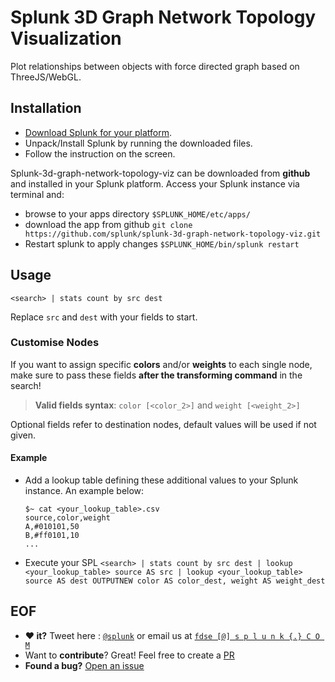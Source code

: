# Splunk 3D Graph Network Topology Visualization

Plot relationships between objects with force directed graph based on ThreeJS/WebGL.

## Installation

- [Download Splunk for your platform](http://www.splunk.com/download?r=productOverview).
- Unpack/Install Splunk by running the downloaded files.
- Follow the instruction on the screen.

Splunk-3d-graph-network-topology-viz can be downloaded from **github** and installed in your Splunk platform. Access your Splunk instance via terminal and:
- browse to your apps directory `$SPLUNK_HOME/etc/apps/`
- download the app from github `git clone  https://github.com/splunk/splunk-3d-graph-network-topology-viz.git`
- Restart splunk to apply changes `$SPLUNK_HOME/bin/splunk restart`

## Usage
`<search> | stats count by src dest`

Replace `src` and `dest` with your fields to start.

### Customise Nodes
If you want to assign specific **colors** and/or **weights** to each single node, make sure to pass these fields **after the transforming command** in the search!

> **Valid fields syntax**: `color [<color_2>]` and `weight [<weight_2>]`

Optional fields refer to destination nodes, default values will be used if not given.

#### Example
* Add a lookup table defining these additional values to your Splunk instance. An example below:

    ```
    $~ cat <your_lookup_table>.csv
    source,color,weight
    A,#010101,50
    B,#ff0101,10
    ...
    ```

* Execute your SPL
    `<search> | stats count by src dest | lookup <your_lookup_table> source AS src | lookup <your_lookup_table> source AS dest OUTPUTNEW color AS color_dest, weight AS weight_dest`



## EOF 
* **:heart: it?** Tweet here : [`@splunk`](https://twitter.com/splunk) or email us at [`fdse [@] s p l u n k {.} C O M`](mailto:fdse@splunk.com?subject=[Splunk-3D-Graph-Network-Topology-Viz]%20Hi%20there!)
* Want to **contribute**? Great! Feel free to create a [PR](https://github.com/splunk/3d_graph_network_topology_viz/pulls)
* **Found a bug?** [Open an issue](https://github.com/splunk/3d_graph_network_topology_viz/issues/new)